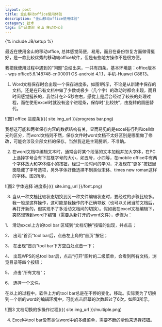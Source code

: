 ```yaml
---
layout: post
title: 金山移动office使用体验
description: "金山移动office使用体验"
category: 技术
tags: [产品体验 金山 移动办公]
---
```

{% include JB/setup %}

最近在使用金山的移动office, 总体感觉简便，易用，而且在备份恢复方面做得挺好，是一款比较优秀的移动端office软件，但是有些地方操作不是很方便。

我把我使用过程中遇到的“问题”总结出来，一共有四条。基本环境是：office版本 - wps office5.6.148748-cn00001 OS-android 4.1.1，手机-Huawei C8813。

1. Word文档保存时会出现一个保存进度条，如图1所示，不论是从新建中保存的文档，还是在已有文档中做了少数或极少（几个字）的改动时都会出现，而且时间感觉挺长的，我估计在2-5秒左右，感觉上是后台经过了较长的处理过程，而在使用excel时就没有这个进程条，保存时“比较快”，由旋转的圆圈替代。

![图1 office 进度条]({{ site.img_url }}/progress bar.png)

我想这可能和两者保存内容的数据结构有关，显而易见的是excel有行列和cell单元的区分，而word文档则不然，保存文件时word文档不太好区别是哪里做了修改，可能会涉及全部文档的保存。当然我这是主观臆断，不准确。

2. 在word文档中编辑文本时，通常会将某个段落的文本加粗并加大字体，在PC上选择字号会有下拉框字号的大小，如五号，小四等，在mobile office中有两个字体放大和字体缩小的按钮，经过一段时间的学习，才发现在“更多”按钮里面隐藏了字号选项，另外字体好像选择不到类似宋体、times new roman这样的字体。图2所示。

![图2 字体选择 进度条]({{ site.img_url }}/font.png)

3. 当从一种文档比较状态切换到另一种文件编辑状态时，要经过的步骤比较多。我一般是这样操作，这可能是我操作的不正确导致（也可以关闭当前文档后，再打开新的，但实现不了多活动文档间的切换）。假如我在excel文档编辑下，突然想转到word下编辑（需要从新打开的word文件），步骤为：

1、	滑动excel上方的tool bar 区域到“文档切换”按钮的出现，并点击；

2、	出现“首页”tool bar后，点击左上角的“首页”按钮；

3、	在出现“首页“tool bar下方空白处点击一下；

4、	出现WPS的总tool bar后，点击“打开”图片的二级菜单，会看到所有文档，浏览目录等四个按钮；

5、	点击“所有文档“；

6、	选择一个文件。

在以上的过程中，软件上方的tool bar总是在不停的变化，移动。实际我为了切换到一个新的word的编辑环境中，可能点击屏幕的次数超过了6次。如图3所示。

![图3 文档切换的多操作过程]({{ site.img_url }}/multiple.png)

4. Excel中tool bar没有类似word中的多级菜单，需要不断的滑动来选择按钮。





